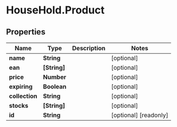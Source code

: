 # HouseHold.Product

## Properties

Name | Type | Description | Notes
------------ | ------------- | ------------- | -------------
**name** | **String** |  | [optional] 
**ean** | **[String]** |  | [optional] 
**price** | **Number** |  | [optional] 
**expiring** | **Boolean** |  | [optional] 
**collection** | **String** |  | [optional] 
**stocks** | **[String]** |  | [optional] 
**id** | **String** |  | [optional] [readonly] 


